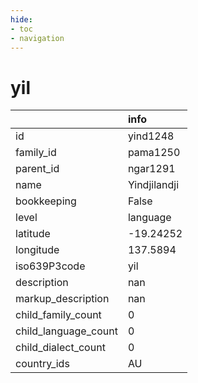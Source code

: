 ```yaml
---
hide:
- toc
- navigation
---
```

# yil
|                      | info         |
|:---------------------|:-------------|
| id                   | yind1248     |
| family_id            | pama1250     |
| parent_id            | ngar1291     |
| name                 | Yindjilandji |
| bookkeeping          | False        |
| level                | language     |
| latitude             | -19.24252    |
| longitude            | 137.5894     |
| iso639P3code         | yil          |
| description          | nan          |
| markup_description   | nan          |
| child_family_count   | 0            |
| child_language_count | 0            |
| child_dialect_count  | 0            |
| country_ids          | AU           |